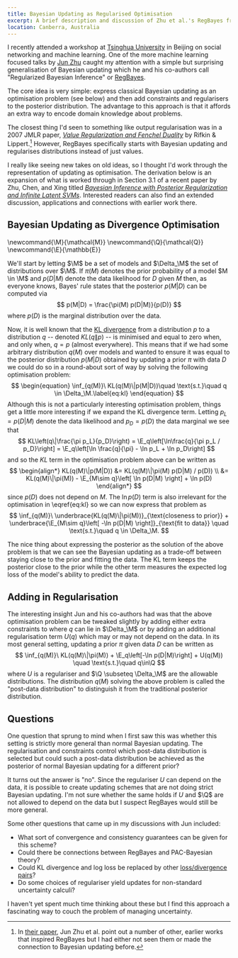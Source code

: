 ```yaml
---
title: Bayesian Updating as Regularised Optimisation
excerpt: A brief description and discussion of Zhu et al.'s RegBayes framework for generalising Bayesian updating.
location: Canberra, Australia
---
```


I recently attended a workshop at [Tsinghua University][] in Beijing on social networking and machine learning. One of the more machine learning focused talks by [Jun Zhu][] caught my attention with a simple but surprising generalisation of Bayesian updating which he and his co-authors call "Regularized Bayesian Inference" or [RegBayes][].

The core idea is very simple: express classical Bayesian updating as an optimisation problem (see below) and then add constraints and regularisers to the posterior distribution. The advantage to this approach is that it affords an extra way to encode domain knowledge about problems.

The closest thing I'd seen to something like output regularisation was in a 2007 JMLR paper, _[Value Regularization and Fenchel Duality][rifkin07]_ by Rifkin & Lippert.[^1] However, RegBayes specifically starts with Bayesian updating and regularises distributions instead of just values.

I really like seeing new takes on old ideas, so I thought I'd work through the representation of updating as optimisation. The derivation below is an expansion of what is worked through in Section 3.1 of a recent paper by Zhu, Chen, and Xing titled _[Bayesian Inference with Posterior Regularization and Infinite Latent SVMs][arxiv]_. Interested readers can also find an extended discussion, applications and connections with earlier work there.

## Bayesian Updating as Divergence Optimisation

\newcommand{\M}{\mathcal{M}}
\newcommand{\Q}{\mathcal{Q}}
\newcommand{\E}{\mathbb{E}}

We'll start by letting $\M$ be a set of models and $\Delta_\M$ the set of distributions over $\M$. If $\pi(M)$ denotes the prior probability of a model $M \in \M$ and $p(D|M)$ denote the data likelihood for $D$ given $M$ then, as everyone knows, Bayes' rule states that the posterior $p(M|D)$ can be computed via
$$
	p(M|D) = \frac{\pi(M) p(D|M)}{p(D)}
$$
where $p(D)$ is the marginal distribution over the data.

Now, it is well known that the [KL divergence][] from a distribution $p$ to a distribution $q$ -- denoted $KL(q\|p)$ -- is minimised and equal to zero when, and only when, $q = p$ (almost everywhere). This means that if we had some arbitrary distribution $q(M)$ over models and wanted to ensure it was equal to the posterior distribution $p(M|D)$ obtained by updating a prior $\pi$ with data $D$ we could do so in a round-about sort of way by solving the following optimisation problem:
$$ \begin{equation} \inf_{q(M)}\ KL(q(M)\|p(M|D))\quad \text{s.t.}\quad  q \in \Delta_\M.\label{eq:kl} \end{equation}
$$
Although this is not a particularly interesting optimisation problem, things get a little more interesting if we expand the KL divergence term.
Letting $p_L = p(D|M)$ denote the data likelihood and $p_D = p(D)$ the data marginal we see that
$$ 
	KL\left(q\|\frac{\pi p_L}{p_D}\right) 
	= \E_q\left[\ln\frac{q}{\pi p_L / p_D}\right]
	= \E_q\left[\ln \frac{q}{\pi} - \ln p_L + \ln p_D\right]
$$
and so the $KL$ term in the optimisation problem above can be written as
$$ \begin{align*} KL(q(M)\|p(M|D)) &= KL(q(M)\|\pi(M) p(D|M) / p(D)) \\ &= KL(q(M)\|\pi(M)) - \E_{M\sim q}\left[ \ln p(D|M) \right] + \ln p(D) \end{align*} $$
since $p(D)$ does not depend on $M$.
The $\ln p(D)$ term is also irrelevant for the optimisation in \\eqref{eq:kl} so we can now express that problem as
$$
	\inf_{q(M)}\ 
		\underbrace{KL(q(M)\|\pi(M))}_{\text{closeness to prior}} 
		+ 
		\underbrace{\E_{M\sim q}\left[ -\ln p(D|M) \right]}_{\text{fit to data}}
		\quad 
		\text{s.t.}\quad  q \in \Delta_\M.
$$

The nice thing about expressing the posterior as the solution of the above problem is that we can see the Bayesian updating as a trade-off between staying close to the prior and fitting the data. The KL term keeps the posterior close to the prior while the other term measures the expected log loss of the model's ability to predict the data.


## Adding in Regularisation

The interesting insight Jun and his co-authors had was that the above optimisation problem can be tweaked slightly by adding either extra constraints to where $q$ can lie in $\Delta_\M$ or by adding an additional regularisation term $U(q)$ which may or may not depend on the data. In its most general setting, updating a prior $\pi$ given data $D$ can be written as
$$
	\inf_{q(M)}\ KL(q(M)\|\pi(M)) + \E_q\left[-\ln p(D|M)\right] + U(q(M))
	\quad
	\text{s.t.}\quad q\in\Q
$$
where $U$ is a regulariser and $\Q \subseteq \Delta_\M$ are the allowable distributions.
The distribution $q(M)$ solving the above problem is called the "post-data distribution" to distinguish it from the traditional posterior distribution. 


## Questions 

One question that sprung to mind when I first saw this was whether this setting is strictly more general than normal Bayesian updating. The regularisation and constraints control which post-data distribution is selected but could such a post-data distribution be achieved as the posterior of normal Bayesian updating for a different prior?

It turns out the answer is "no". Since the regulariser $U$ can depend on the data, it is possible to create updating schemes that are not doing strict Bayesian updating. I'm not sure whether the same holds if $U$ and $\Q$ are not allowed to depend on the data but I suspect RegBayes would still be more general. 

Some other questions that came up in my discussions with Jun included:

- What sort of convergence and consistency guarantees can be given for this scheme?
- Could there be connections between RegBayes and PAC-Bayesian theory? 
- Could KL divergence and log loss be replaced by other [loss/divergence pairs][idr]?
- Do some choices of regulariser yield updates for non-standard uncertainty calculi?

I haven't yet spent much time thinking about these but I find this approach a fascinating way to couch the problem of managing uncertainty.

[tsinghua university]: http://www.tsinghua.edu.cn/publish/csen/
[jun zhu]: http://www.ml-thu.net/~jun/
[regbayes]: http://www.ml-thu.net/~jun/research.shtml
[arxiv]: http://arxiv.org/abs/1210.1766v2
[rifkin07]: http://jmlr.csail.mit.edu/papers/v8/rifkin07a.html
[kl divergence]: http://en.wikipedia.org/wiki/Kullback–Leibler_divergence
[idr]: http://jmlr.csail.mit.edu/papers/v12/reid11a.html

[^1]: In [their paper][arxiv], Jun Zhu et al. point out a number of other, earlier works that inspired RegBayes but I had either not seen them or made the connection to Bayesian updating before.
